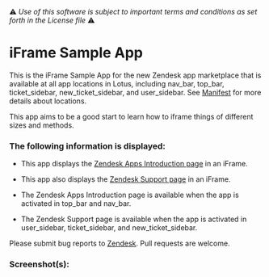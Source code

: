 :warning: *Use of this software is subject to important terms and conditions as set forth in the License file* :warning:

# iFrame Sample App

This is the iFrame Sample App for the new Zendesk app marketplace that is available at all app locations in Lotus, including nav_bar, top_bar, ticket_sidebar, new_ticket_sidebar, and user_sidebar. See [Manifest](http://developer.zendesk.com/documentation/apps/manifest.html) for more details about locations.

This app aims to be a good start to learn how to iframe things of different sizes and methods.

### The following information is displayed:

* This app displays the [Zendesk Apps Introduction page](http://developer.zendesk.com/documentation/apps/introduction.html) in an iFrame.

* This app also displays the [Zendesk Support page](http://support.zendesk.com) in an iFrame.

* The Zendesk Apps Introduction page is available when the app is activated in top_bar and nav_bar.

* The Zendesk Support page is available when the app is activated in user_sidebar, ticket_sidebar, and new_ticket_sidebar.


Please submit bug reports to [Zendesk](https://support.zendesk.com/requests/new). Pull requests are welcome.


### Screenshot(s):
